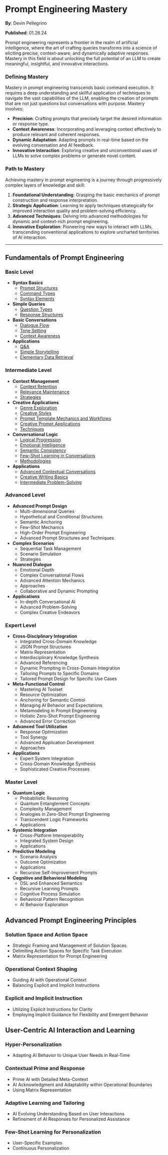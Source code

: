 # Prompt Engineering Mastery

**By**: Devin Pellegrino

**Published**: 01.26.24

Prompt engineering represents a frontier in the realm of artificial intelligence, where the art of crafting queries transforms into a science of eliciting precise, context-aware, and dynamically adaptive responses. Mastery in this field is about unlocking the full potential of an LLM to create meaningful, insightful, and innovative interactions.

### Defining Mastery

Mastery in prompt engineering transcends basic command execution. It requires a deep understanding and skillful application of techniques to navigate the vast capabilities of the LLM, enabling the creation of prompts that are not just questions but conversations with purpose. Mastery involves:

- **Precision**: Crafting prompts that precisely target the desired information or response type.
- **Context Awareness**: Incorporating and leveraging context effectively to produce relevant and coherent responses.
- **Dynamic Adaptation**: Adapting prompts in real-time based on the evolving conversation and AI feedback.
- **Innovative Interaction**: Exploring creative and unconventional uses of LLMs to solve complex problems or generate novel content.

### Path to Mastery

Achieving mastery in prompt engineering is a journey through progressively complex layers of knowledge and skill:

1. **Foundational Understanding**: Grasping the basic mechanics of prompt construction and response interpretation.
2. **Strategic Application**: Learning to apply techniques strategically for improved interaction quality and problem-solving efficiency.
3. **Advanced Techniques**: Delving into advanced methodologies for dynamic and context-rich prompt engineering.
4. **Innovative Exploration**: Pioneering new ways to interact with LLMs, transcending conventional applications to explore uncharted territories of AI interaction.

---

## **Fundamentals of Prompt Engineering**

### **Basic Level**

- **Syntax Basics**
    - [Prompt Structures](https://github.com/nerority/Prompt-Engineering-Mastery/wiki/B1.1-%E2%80%90-Prompt-Structures)
    - [Command Types](https://github.com/nerority/Prompt-Engineering-Mastery/wiki/B1.2-%E2%80%90-Command-Types)
    - [Syntax Elements](https://github.com/nerority/Prompt-Engineering-Mastery/wiki/B1.3-%E2%80%90-Syntax-Elements)
- **Simple Queries**
    - [Question Types](https://github.com/nerority/Prompt-Engineering-Mastery/wiki/B2.1-%E2%80%90-Question-Types)
    - [Response Structures](https://github.com/nerority/Prompt-Engineering-Mastery/wiki/B2.2-%E2%80%90-Response-Structures)
- **Basic Conversations**
    - [Dialogue Flow](https://github.com/nerority/Prompt-Engineering-Mastery/wiki/B3.1-%E2%80%90-Dialogue-Flow)
    - [Tone Setting](https://github.com/nerority/Prompt-Engineering-Mastery/wiki/B3.2-%E2%80%90-Tone-Setting)
    - [Context Awareness](https://github.com/nerority/Prompt-Engineering-Mastery/wiki/B3.3-%E2%80%90-Context-Awareness)
- **Applications**
    - [Q&A](https://github.com/nerority/Prompt-Engineering-Mastery/wiki/B4.1-%E2%80%90-Q&A)
    - [Simple Storytelling](https://github.com/nerority/Prompt-Engineering-Mastery/wiki/B4.2-%E2%80%90-Basic-Storytelling)
    - [Elementary Data Retrieval](https://github.com/nerority/Prompt-Engineering-Mastery/wiki/B4.3-%E2%80%90-Elementary-Data-Retrieval)

### **Intermediate Level**

- **Context Management**
    - [Context Retention](https://github.com/nerority/Prompt-Engineering-Mastery/wiki/I1.1-%E2%80%90-Context-Retention)
    - [Relevance Maintenance](https://github.com/nerority/Prompt-Engineering-Mastery/wiki/I1.2-%E2%80%90-Relevance-Maintenance)
    - [Strategies](https://github.com/nerority/Prompt-Engineering-Mastery/wiki/I1.3-%E2%80%90-Context-Management-Strategies)
- **Creative Applications**
    - [Genre Exploration](https://github.com/nerority/Prompt-Engineering-Mastery/wiki/I2.1-%E2%80%90-Genre-Exploration)
    - [Creative Styles](https://github.com/nerority/Prompt-Engineering-Mastery/wiki/I2.2-%E2%80%90-Creative-Styles)
    - [Prompt Template Mechanics and Workflows](https://github.com/nerority/Prompt-Engineering-Mastery/wiki/I2.3-%E2%80%90-Prompt-Templates-&-Workflows)
    - [Creative Prompt Applications](https://github.com/nerority/Prompt-Engineering-Mastery/wiki/I2.4-%E2%80%90-Creative-Prompt-Applications)
    - [Techniques](https://github.com/nerority/Prompt-Engineering-Mastery/wiki/I2.5-%E2%80%90-Creative-Techniques)
- **Conversational Logic**
    - [Logical Progression](https://github.com/nerority/Prompt-Engineering-Mastery/wiki/I3.1-%E2%80%90-Logical-Progression)
    - [Emotional Intelligence](https://github.com/nerority/Prompt-Engineering-Mastery/wiki/I3.2-%E2%80%90-Emotional-Intelligence)
    - [Semantic Consistency](https://github.com/nerority/Prompt-Engineering-Mastery/wiki/I3.3-%E2%80%90-Semantic-Consistency)
    - [Few-Shot Learning in Conversations](https://github.com/nerority/Prompt-Engineering-Mastery/wiki/I3.4-%E2%80%90-Few%E2%80%90Shot-Learning-in-Conversations)
    - [Methodologies](https://github.com/nerority/Prompt-Engineering-Mastery/wiki/I3.5-%E2%80%90-Conversational-Logic-Methodologies)
- **Applications**
    - [Advanced Contextual Conversations](https://github.com/nerority/Prompt-Engineering-Mastery/wiki/I4.1-%E2%80%90-Advanced-Contextual-Conversations)
    - [Creative Writing Basics](https://github.com/nerority/Prompt-Engineering-Mastery/wiki/I4.2-%E2%80%90-Creative-Writing)
    - [Intermediate Problem-Solving](https://github.com/nerority/Prompt-Engineering-Mastery/wiki/I4.3-%E2%80%90-Intermediate-Problem%E2%80%90Solving)

### **Advanced Level**

- **Advanced Prompt Design**
    - Multi-dimensional Queries
    - Hypothetical and Conditional Structures
    - Semantic Anchoring
    - Few-Shot Mechanics
    - High-Order Prompt Engineering
    - Advanced Prompt Structures and Techniques
- **Complex Scenarios**
    - Sequential Task Management
    - Scenario Simulation
    - Strategies
- **Nuanced Dialogue**
    - Emotional Depth
    - Complex Conversational Flows
    - Advanced Attention Mechanics
    - Approaches
    - Collaborative and Dynamic Prompting
- **Applications**
    - In-depth Conversational AI
    - Advanced Problem-Solving
    - Complex Creative Endeavors

### **Expert Level**

- **Cross-Disciplinary Integration**
    - Integrated Cross-Domain Knowledge
    - JSON Prompt Structures
    - Matrix Representation
    - Interdisciplinary Knowledge Synthesis
    - Advanced Referencing
    - Dynamic Prompting in Cross-Domain Integration
    - Tailoring Prompts to Specific Domains
    - Tailored Prompt Design for Specific Use Cases
- **Meta-Functional Control**
    - Mastering AI Toolset
    - Resource Optimization
    - Anchoring for Semantic Control
    - Managing AI Behavior and Expectations
    - Metamodeling in Prompt Engineering
    - Holistic Zero-Shot Prompt Engineering
    - Advanced Error Correction
- **Advanced Tool Utilization**
    - Response Optimization
    - Tool Synergy
    - Advanced Application Development
    - Approaches
- **Applications**
    - Expert System Integration
    - Cross-Domain Knowledge Synthesis
    - Sophisticated Creative Processes

### **Master Level**

- **Quantum Logic**
    - Probabilistic Reasoning
    - Quantum Entanglement Concepts
    - Complexity Management
    - Analogies in Zero-Shot Prompt Engineering
    - Transcendent Logic Frameworks
    - Applications
- **Systemic Integration**
    - Cross-Platform Interoperability
    - Integrated System Design
    - Applications
- **Predictive Modeling**
    - Scenario Analysis
    - Outcome Optimization
    - Applications
    - Recursive Self-Improvement Prompts
- **Cognitive and Behavioral Modeling**
    - DSL and Enhanced Semantics
    - Recursive Learning Prompts
    - Cognitive Process Simulation
    - Behavioral Pattern Recognition
    - AI Behavior Exploration

## **Advanced Prompt Engineering Principles**

### Solution Space and Action Space

- Strategic Framing and Management of Solution Spaces
- Delimiting Action Spaces for Specific Task Execution
- Matrix Representation for Prompt Engineering

### Operational Context Shaping

- Guiding AI with Operational Context
- Balancing Explicit and Implicit Instructions

### Explicit and Implicit Instruction

- Utilizing Explicit Instructions for Clarity
- Employing Implicit Guidance for Flexibility and Emergent Behavior

## **User-Centric AI Interaction and Learning**

### Hyper-Personalization

- Adapting AI Behavior to Unique User Needs in Real-Time

### Contextual Prime and Response

- Prime AI with Detailed Meta-Context
- AI Acknowledgment and Adaptability within Operational Boundaries
- Using Matrix Representation

### Adaptive Learning and Tailoring

- AI Evolving Understanding Based on User Interactions
- Refinement of AI Responses for Personalized Assistance

### Few-Shot Learning for Personalization

- User-Specific Examples
- Continuous Personalization
